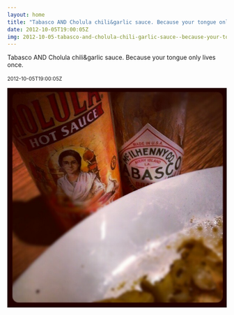 ```yaml
---
layout: home
title: "Tabasco AND Cholula chili&garlic sauce. Because your tongue only lives once."
date: 2012-10-05T19:00:05Z
img: 2012-10-05-tabasco-and-cholula-chili-garlic-sauce--because-your-tongue-only-lives-once-.jpg
---
```


Tabasco AND Cholula chili&garlic sauce. Because your tongue only lives once.

<small>2012-10-05T19:00:05Z</small>

![Tabasco AND Cholula chili&garlic sauce. Because your tongue only lives once.](2012-10-05-tabasco-and-cholula-chili-garlic-sauce--because-your-tongue-only-lives-once-.jpg)
